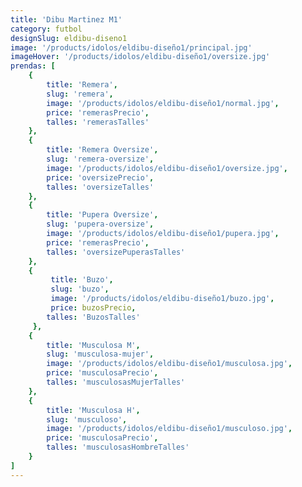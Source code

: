 ```yaml
---
title: 'Dibu Martinez M1'
category: futbol
designSlug: eldibu-diseno1
image: '/products/idolos/eldibu-diseño1/principal.jpg'
imageHover: '/products/idolos/eldibu-diseño1/oversize.jpg'
prendas: [
    {   
        title: 'Remera',
        slug: 'remera',          
        image: '/products/idolos/eldibu-diseño1/normal.jpg',
        price: 'remerasPrecio',
        talles: 'remerasTalles'
    },
    {
        title: 'Remera Oversize',
        slug: 'remera-oversize',
        image: '/products/idolos/eldibu-diseño1/oversize.jpg',
        price: 'oversizePrecio',
        talles: 'oversizeTalles'
    },
    {
        title: 'Pupera Oversize',
        slug: 'pupera-oversize',
        image: '/products/idolos/eldibu-diseño1/pupera.jpg',
        price: 'remerasPrecio',
        talles: 'oversizePuperasTalles'
    },
    {
         title: 'Buzo',
         slug: 'buzo',
         image: '/products/idolos/eldibu-diseño1/buzo.jpg',
         price: buzosPrecio,
        talles: 'BuzosTalles'
     },
    {
        title: 'Musculosa M',
        slug: 'musculosa-mujer',
        image: '/products/idolos/eldibu-diseño1/musculosa.jpg',
        price: 'musculosaPrecio',
        talles: 'musculosasMujerTalles'
    },
    {
        title: 'Musculosa H',
        slug: 'musculoso',
        image: '/products/idolos/eldibu-diseño1/musculoso.jpg',
        price: 'musculosaPrecio',
        talles: 'musculosasHombreTalles'
    }
]
---
```

